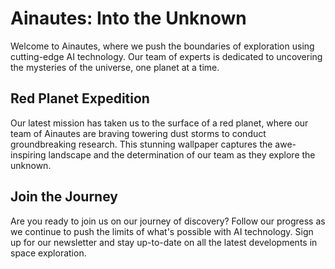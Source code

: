 <!--
Write me markdown content of website with wallpaper:

"A group of Ainautes standing on the surface of a red planet, with towering dust storms raging in the distance."

The header of the page should not be copy of the text but rather a real content of the website which is using this wallpaper.
-->

<!--font:Montserrat-->

# Ainautes: Into the Unknown

Welcome to Ainautes, where we push the boundaries of exploration using cutting-edge AI technology. Our team of experts is dedicated to uncovering the mysteries of the universe, one planet at a time.

## Red Planet Expedition

Our latest mission has taken us to the surface of a red planet, where our team of Ainautes are braving towering dust storms to conduct groundbreaking research. This stunning wallpaper captures the awe-inspiring landscape and the determination of our team as they explore the unknown.

## Join the Journey

Are you ready to join us on our journey of discovery? Follow our progress as we continue to push the limits of what's possible with AI technology. Sign up for our newsletter and stay up-to-date on all the latest developments in space exploration.
